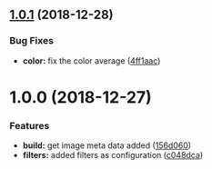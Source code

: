 ## [1.0.1](https://github.com/BBVAEngineering/broccoli-image-meta/compare/v1.0.0...v1.0.1) (2018-12-28)


### Bug Fixes

* **color:** fix the color average ([4ff1aac](https://github.com/BBVAEngineering/broccoli-image-meta/commit/4ff1aac))

# 1.0.0 (2018-12-27)


### Features

* **build:** get image meta data added ([156d060](https://github.com/BBVAEngineering/broccoli-image-meta/commit/156d060))
* **filters:** added filters as configuration ([c048dca](https://github.com/BBVAEngineering/broccoli-image-meta/commit/c048dca))
